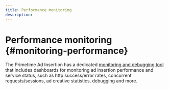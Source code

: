 ```yaml
---
title: Performance monitoring
description: 
---
```


# Performance monitoring {#monitoring-performance}

The Primetime Ad Insertion has a dedicated [monitoring and debugging tool](https://ssai.console.primetime.adobe.com/) that includes dashboards for monitoring ad insertion performance and service status, such as http success/error rates, concurrent requests/sessions, ad creative statistics, debugging and more.
